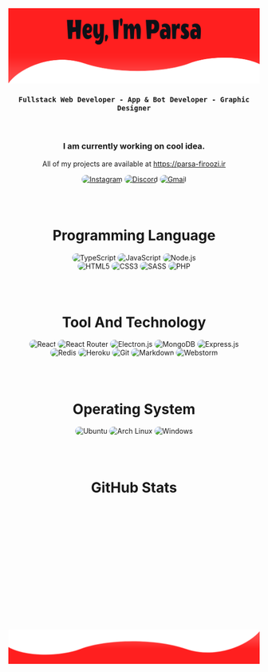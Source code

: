 <img src="https://github.com/im-parsa/im-parsa/raw/main/hero.png" alt="Hero image">

<div align="center">
    <h4 align="center"><samp> Fullstack Web Developer - App & Bot Developer - Graphic Designer </samp></h4>
</div>

<br>

<h3 align="center">
   I am currently working on cool idea.
</h3>

<p align="center">
    All of my projects are available at <a href="https://parsa-firoozi.ir" target="_follow" title="parsa firoozi">https://parsa-firoozi.ir</a>
</p>

<p align="center">
    <a href="https://instagram.com/hello_im_parsa"><img src="https://img.shields.io/badge/Instagram-171717?style=for-the-badge&logo=instagram&logoColor=e92e2e" style="border-radius:15px" alt="Instagram"></a>
    <a href="https://discord.com/invite/RUrks4JqW6"><img src="https://img.shields.io/badge/Discord-171717?style=for-the-badge&logo=discord&logoColor=e92e2e" style="border-radius:15px" alt="Discord"></a>
    <a href="mailto:parsa.hastam20@gmail.com"><img src="https://img.shields.io/badge/Gmail-171717?style=for-the-badge&logo=gmail&logoColor=e92e2e" alt="Gmail" style="border-radius:15px"></a>
</p>

<br><br>

<h1 align="center">
    Programming Language
</h1>

<div align="center">
    <img src="https://img.shields.io/badge/TypeScript-171717?style=for-the-badge&logo=typescript&logoColor=e92e2e" alt="TypeScript" style="border-radius:15px"/>
    <img src="https://img.shields.io/badge/JavaScript-171717?style=for-the-badge&logo=javascript&logoColor=e92e2e" alt="JavaScript" style="border-radius:15px"/>
    <img src="https://img.shields.io/badge/Node.js-171717?style=for-the-badge&logo=node.js&logoColor=e92e2e" alt="Node.js" style="border-radius:15px"/>
    <br/>
    <img src="https://img.shields.io/badge/HTML5-171717?style=for-the-badge&logo=html5&logoColor=e92e2e" alt="HTML5" style="border-radius:15px"/>
    <img src="https://img.shields.io/badge/CSS3-171717?style=for-the-badge&logo=css3&logoColor=e92e2e" alt="CSS3" style="border-radius:15px"/>
    <img src="https://img.shields.io/badge/Sass-171717?style=for-the-badge&logo=sass&logoColor=e92e2e" alt="SASS" style="border-radius:15px"/>
    <img src="https://img.shields.io/badge/PHP-171717?style=for-the-badge&logo=php&logoColor=e92e2e" alt="PHP" style="border-radius:15px"/>
</div>

<br><br>

<h1 align="center">
    Tool And Technology
</h1>

<div align="center">
    <img src="https://img.shields.io/badge/React-171717?style=for-the-badge&logo=react&logoColor=e92e2e" alt="React"  style="border-radius:15px"/>
    <img src="https://img.shields.io/badge/React_Router-171717?style=for-the-badge&logo=react-router&logoColor=e92e2e" alt="React Router" style="border-radius:15px"/>
    <img src="https://img.shields.io/badge/Electron.js-171717.svg?style=for-the-badge&logo=electron&logoColor=e92e2e" alt="Electron.js" style="border-radius:15px"/>
    <img src="https://img.shields.io/badge/MongoDB-171717?style=for-the-badge&logo=mongodb&logoColor=e92e2e" alt="MongoDB" style="border-radius:15px"/>
    <img src="https://img.shields.io/badge/Express.js-171717.svg?style=for-the-badge&logo=express&logoColor=e92e2e" alt="Express.js" style="border-radius:15px"/> 
    <br/>
    <img src="https://img.shields.io/badge/Redis-171717.svg?style=for-the-badge&logo=redis&logoColor=e92e2e" alt="Redis" style="border-radius:15px"/>
    <img src="https://img.shields.io/badge/Heroku-171717?style=for-the-badge&logo=heroku&logoColor=e92e2e" alt="Heroku" style="border-radius:15px"/>
    <img src="https://img.shields.io/badge/git-171717.svg?style=for-the-badge&logo=git&logoColor=e92e2e" alt="Git" style="border-radius:15px"/>
    <img src="https://img.shields.io/badge/Markdown-171717?style=for-the-badge&logo=markdown&logoColor=e92e2e" alt="Markdown" style="border-radius:15px"/>
    <img src="https://img.shields.io/badge/Webstorm-171717.svg?&style=for-the-badge&logo=webstorm&logoColor=e92e2e" alt="Webstorm" style="border-radius:15px"/>
</div>

<br><br>

<h1 align="center">
    Operating System
</h1>

<p align="center">
  <img src="https://img.shields.io/badge/Ubuntu-171717?style=for-the-badge&logo=ubuntu&logoColor=e92e2e" alt="Ubuntu"  style="border-radius:15px"/>
  <img src="https://img.shields.io/badge/Arch_Linux-171717?style=for-the-badge&logo=arch-linux&logoColor=e92e2e" alt="Arch Linux"  style="border-radius:15px"/>
  <img src="https://img.shields.io/badge/Windows-171717?style=for-the-badge&logo=windows&logoColor=e92e2e" alt="Windows"  style="border-radius:15px"/>
</p>

<br><br>

<h1 align="center">
    GitHub Stats
</h1>

<div align="center">
    <img align="center" src="https://github-profile-trophy.vercel.app?username=im-parsa&theme=gruvbox"  alt=""/>
</div>
<br/>

<div align="center">
    <img align="center" src="https://github-readme-stats.vercel.app/api/top-langs/?username=im-parsa&langs_count=10&layout=compact&theme=gruvbox_duo&hide_border=true&bg_color=171717&title_color=e92e2e&icon_color=e92e2e"  alt=""/>
</div>
<br/>

<div align="center">
    <img align="center" src="https://github-readme-stats.vercel.app/api?username=im-parsa&theme=gruvbox_duo&show_icons=true&include_all_commits=true&count_private=true&theme=react&hide_border=true&bg_color=171717&title_color=e92e2e&icon_color=e92e2e"  alt=""/>
</div>

<br/>

<div align="center">
    <img align="center" src="https://github-readme-streak-stats.herokuapp.com/?user=im-parsa&theme=gruvbox_duo&background=171717&hide_border=true&ring=e92e2e&currStreakLabel=e92e2e&sideNums=F84C4C&currStreakNum=ff7979&sideLabels=e92e2e"  alt=""/>
</div>

<br/>

<div align="center"> 
    <img align="center" src="https://activity-graph.herokuapp.com/graph?username=im-parsa&custom_title=im-parsa's%20Contribution%20Graph&bg_color=171717&color=e92e2e&line=FFFFFF&point=e92e2e&hide_border=F84C4C"  alt=""/>     </a>
</div>

<br/><br/>

<div align="center"> 
    <img align="center" src="https://discord.c99.nl/widget/theme-1/488958506280550402.png" alt=""/>
</div>

<br/>

<img src="https://github.com/im-parsa/im-parsa/raw/main/footer.png" alt="Footer image">
